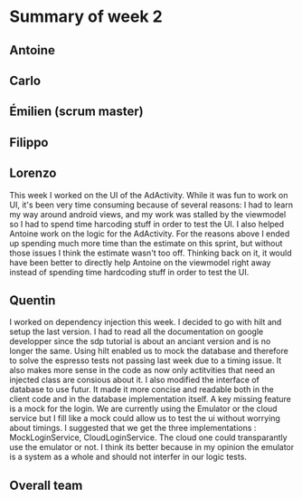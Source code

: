 # Summary of week 2

## Antoine


## Carlo


## Émilien (scrum master)


## Filippo


## Lorenzo
This week I worked on the UI of the AdActivity. While it was fun to work on UI, it's been very time consuming because of several reasons: I had to learn my way around android views, and my work was stalled by the viewmodel so I had to spend time harcoding stuff in order to test the UI. I also helped Antoine work on the logic for the AdActivity.
For the reasons above I ended up spending much more time than the estimate on this sprint, but without those issues I think the estimate wasn't too off.
Thinking back on it, it would have been better to directly help Antoine on the viewmodel right away instead of spending time hardcoding stuff in order to test the UI.

## Quentin

I worked on dependency injection this week. I decided to go with hilt and setup the last version. I had to read all the documentation on google developper since the sdp tutorial is about an anciant 
version and is no longer the same.
Using hilt enabled us to mock the database and therefore to solve the espresso tests not passing last week due to a timing issue. It also makes more sense in the code as now only actitvities that need an injected class are consious about it. 
I also modified the interface of database to use futur. It made it more concise and readable both in the client code and in the database implementation itself. 
A key missing feature is a mock for the login. We are currently using the Emulator or the cloud service but I fill like a mock could allow us to test the ui without worrying about timings. I suggested that we get the three implementations : MockLoginService, CloudLoginService. The cloud one could transparantly use the emulator or not. I think its better because in my opinion the emulator is a system as a whole and should not interfer in our logic tests.


## Overall team

